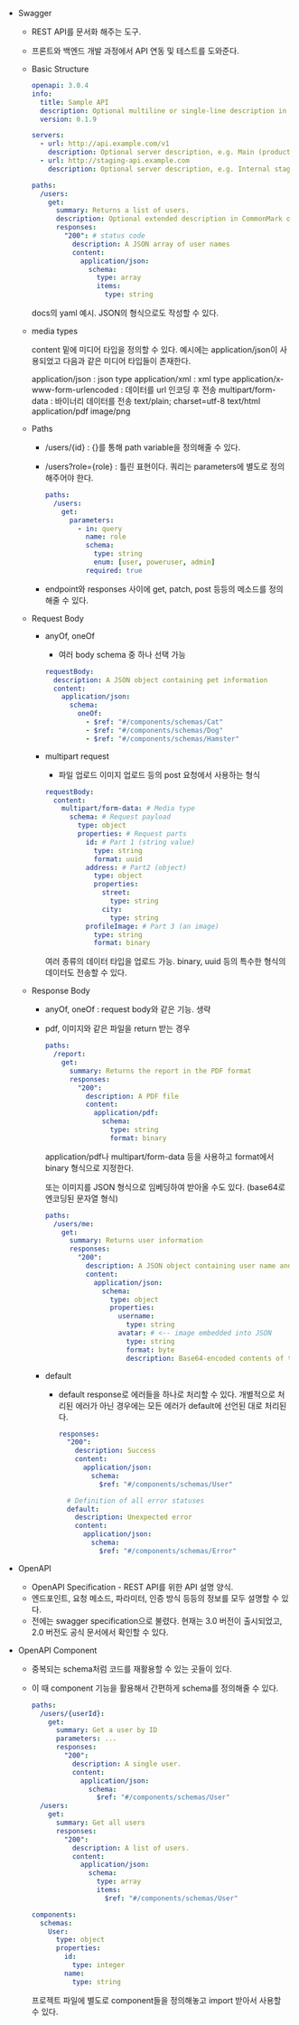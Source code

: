 - Swagger
    - REST API를 문서화 해주는 도구.
    - 프론트와 백엔드 개발 과정에서 API 연동 및 테스트를 도와준다.
    - Basic Structure
        
        ```yaml
        openapi: 3.0.4
        info:
          title: Sample API
          description: Optional multiline or single-line description in [CommonMark](http://commonmark.org/help/) or HTML.
          version: 0.1.9
        
        servers:
          - url: http://api.example.com/v1
            description: Optional server description, e.g. Main (production) server
          - url: http://staging-api.example.com
            description: Optional server description, e.g. Internal staging server for testing
        
        paths:
          /users:
            get:
              summary: Returns a list of users.
              description: Optional extended description in CommonMark or HTML.
              responses:
                "200": # status code
                  description: A JSON array of user names
                  content:
                    application/json:
                      schema:
                        type: array
                        items:
                          type: string
        ```
        
        docs의 yaml 예시. JSON의 형식으로도 작성할 수 있다.
        
    - media types
        
        content 밑에 미디어 타입을 정의할 수 있다. 예시에는 application/json이 사용되었고 다음과 같은 미디어 타입들이 존재한다.
        
        application/json : json type
        application/xml : xml type
        application/x-www-form-urlencoded : 데이터를 url 인코딩 후 전송
        multipart/form-data : 바이너리 데이터를 전송
        text/plain; charset=utf-8
        text/html
        application/pdf
        image/png
        
    - Paths
        - /users/{id} : {}를 통해 path variable을 정의해줄 수 있다.
        - /users?role={role} : 틀린 표현이다. 쿼리는 parameters에 별도로 정의해주어야 한다.
            
            ```yaml
            paths:
              /users:
                get:
                  parameters:
                    - in: query
                      name: role
                      schema:
                        type: string
                        enum: [user, poweruser, admin]
                      required: true
            ```
            
        - endpoint와 responses 사이에 get, patch, post 등등의 메소드를 정의해줄 수 있다.
    - Request Body
        - anyOf, oneOf
            - 여러 body schema 중 하나 선택 가능
            
            ```yaml
            requestBody:
              description: A JSON object containing pet information
              content:
                application/json:
                  schema:
                    oneOf:
                      - $ref: "#/components/schemas/Cat"
                      - $ref: "#/components/schemas/Dog"
                      - $ref: "#/components/schemas/Hamster"
            ```
            
        - multipart request
            - 파일 업로드 이미지 업로드 등의 post 요청에서 사용하는 형식
            
            ```yaml
            requestBody:
              content:
                multipart/form-data: # Media type
                  schema: # Request payload
                    type: object
                    properties: # Request parts
                      id: # Part 1 (string value)
                        type: string
                        format: uuid
                      address: # Part2 (object)
                        type: object
                        properties:
                          street:
                            type: string
                          city:
                            type: string
                      profileImage: # Part 3 (an image)
                        type: string
                        format: binary
            ```
            
            여러 종류의 데이터 타입을 업로드 가능. binary, uuid 등의 특수한 형식의 데이터도 전송할 수 있다.
            
    - Response Body
        - anyOf, oneOf : request body와 같은 기능. 생략
        - pdf, 이미지와 같은 파일을 return 받는 경우
            
            ```yaml
            paths:
              /report:
                get:
                  summary: Returns the report in the PDF format
                  responses:
                    "200":
                      description: A PDF file
                      content:
                        application/pdf:
                          schema:
                            type: string
                            format: binary
            ```
            
            application/pdf나 multipart/form-data 등을 사용하고 format에서 binary 형식으로 지정한다.
            
            또는 이미지를 JSON 형식으로 임베딩하여 받아올 수도 있다. (base64로 엔코딩된 문자열 형식)
            
            ```yaml
            paths:
              /users/me:
                get:
                  summary: Returns user information
                  responses:
                    "200":
                      description: A JSON object containing user name and avatar
                      content:
                        application/json:
                          schema:
                            type: object
                            properties:
                              username:
                                type: string
                              avatar: # <-- image embedded into JSON
                                type: string
                                format: byte
                                description: Base64-encoded contents of the avatar image
            ```
            
        - default
            - default response로 에러들을 하나로 처리할 수 있다. 개별적으로 처리된 에러가 아닌 경우에는 모든 에러가 default에 선언된 대로 처리된다.
                
                ```yaml
                responses:
                  "200":
                    description: Success
                    content:
                      application/json:
                        schema:
                          $ref: "#/components/schemas/User"
                
                  # Definition of all error statuses
                  default:
                    description: Unexpected error
                    content:
                      application/json:
                        schema:
                          $ref: "#/components/schemas/Error"
                ```
                
- OpenAPI
    - OpenAPI Specification - REST API를 위한 API 설명 양식.
    - 엔드포인트, 요청 메소드, 파라미터, 인증 방식 등등의 정보를 모두 설명할 수 있다.
    - 전에는 swagger specification으로 불렸다. 현재는 3.0 버전이 출시되었고, 2.0 버전도 공식 문서에서 확인할 수 있다.
- OpenAPI Component
    - 중복되는 schema처럼 코드를 재활용할 수 있는 곳들이 있다.
    - 이 때 component 기능을 활용해서 간편하게 schema를 정의해줄 수 있다.
        
        ```yaml
        paths:
          /users/{userId}:
            get:
              summary: Get a user by ID
              parameters: ...
              responses:
                "200":
                  description: A single user.
                  content:
                    application/json:
                      schema:
                        $ref: "#/components/schemas/User"
          /users:
            get:
              summary: Get all users
              responses:
                "200":
                  description: A list of users.
                  content:
                    application/json:
                      schema:
                        type: array
                        items:
                          $ref: "#/components/schemas/User"
        
        components:
          schemas:
            User:
              type: object
              properties:
                id:
                  type: integer
                name:
                  type: string
        ```
        
        프로젝트 파일에 별도로 component들을 정의해놓고 import 받아서 사용할 수 있다.